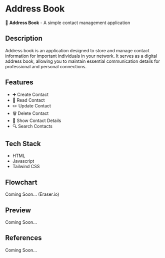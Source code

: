 # Address Book

📇 **Address Book** - A simple contact management application

## Description

Address book is an application designed to store and manage contact information for important individuals in your network. It serves as a digital address book, allowing you to maintain essential communication details for professional and personal connections.

## Features

- ➕ Create Contact
- 📖 Read Contact
- ✏️ Update Contact
- 🗑️ Delete Contact
- 👤 Show Contact Details
- 🔍 Search Contacts

## Tech Stack

- HTML
- Javascript
- Tailwind CSS

## Flowchart

Coming Soon... (Eraser.io)

## Preview

Coming Soon...

## References

Coming Soon...
